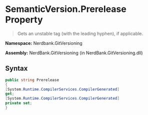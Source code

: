 # SemanticVersion.Prerelease Property
> Gets an unstable tag (with the leading hyphen), if applicable.

**Namespace:** Nerdbank.GitVersioning

**Assembly:** NerdBank.GitVersioning (in NerdBank.GitVersioning.dll)
## Syntax
~~~~csharp
public string Prerelease
{
[System.Runtime.CompilerServices.CompilerGenerated]
get;
[System.Runtime.CompilerServices.CompilerGenerated]
private set;
}
~~~~
